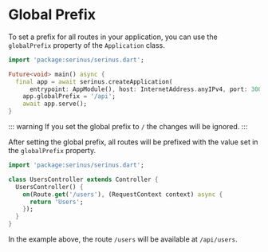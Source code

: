 # Global Prefix

To set a prefix for all routes in your application, you can use the `globalPrefix` property of the `Application` class.

```dart
import 'package:serinus/serinus.dart';

Future<void> main() async {
  final app = await serinus.createApplication(
      entrypoint: AppModule(), host: InternetAddress.anyIPv4, port: 3000);
    app.globalPrefix = '/api';
    await app.serve();
}
```

::: warning
If you set the global prefix to `/` the changes will be ignored.
:::

After setting the global prefix, all routes will be prefixed with the value set in the `globalPrefix` property.

```dart
import 'package:serinus/serinus.dart';

class UsersController extends Controller {
  UsersController() {
    on(Route.get('/users'), (RequestContext context) async {
      return 'Users';
    });
  }
}
```

In the example above, the route `/users` will be available at `/api/users`.
